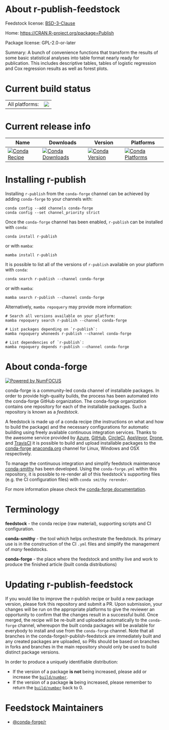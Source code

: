 About r-publish-feedstock
=========================

Feedstock license: [BSD-3-Clause](https://github.com/conda-forge/r-publish-feedstock/blob/main/LICENSE.txt)

Home: https://CRAN.R-project.org/package=Publish

Package license: GPL-2.0-or-later

Summary: A bunch of convenience functions that transform the results of some basic statistical analyses into table format nearly ready for publication. This includes descriptive tables, tables of logistic regression and Cox regression results as well as forest plots.

Current build status
====================


<table><tr><td>All platforms:</td>
    <td>
      <a href="https://dev.azure.com/conda-forge/feedstock-builds/_build/latest?definitionId=11232&branchName=main">
        <img src="https://dev.azure.com/conda-forge/feedstock-builds/_apis/build/status/r-publish-feedstock?branchName=main">
      </a>
    </td>
  </tr>
</table>

Current release info
====================

| Name | Downloads | Version | Platforms |
| --- | --- | --- | --- |
| [![Conda Recipe](https://img.shields.io/badge/recipe-r--publish-green.svg)](https://anaconda.org/conda-forge/r-publish) | [![Conda Downloads](https://img.shields.io/conda/dn/conda-forge/r-publish.svg)](https://anaconda.org/conda-forge/r-publish) | [![Conda Version](https://img.shields.io/conda/vn/conda-forge/r-publish.svg)](https://anaconda.org/conda-forge/r-publish) | [![Conda Platforms](https://img.shields.io/conda/pn/conda-forge/r-publish.svg)](https://anaconda.org/conda-forge/r-publish) |

Installing r-publish
====================

Installing `r-publish` from the `conda-forge` channel can be achieved by adding `conda-forge` to your channels with:

```
conda config --add channels conda-forge
conda config --set channel_priority strict
```

Once the `conda-forge` channel has been enabled, `r-publish` can be installed with `conda`:

```
conda install r-publish
```

or with `mamba`:

```
mamba install r-publish
```

It is possible to list all of the versions of `r-publish` available on your platform with `conda`:

```
conda search r-publish --channel conda-forge
```

or with `mamba`:

```
mamba search r-publish --channel conda-forge
```

Alternatively, `mamba repoquery` may provide more information:

```
# Search all versions available on your platform:
mamba repoquery search r-publish --channel conda-forge

# List packages depending on `r-publish`:
mamba repoquery whoneeds r-publish --channel conda-forge

# List dependencies of `r-publish`:
mamba repoquery depends r-publish --channel conda-forge
```


About conda-forge
=================

[![Powered by
NumFOCUS](https://img.shields.io/badge/powered%20by-NumFOCUS-orange.svg?style=flat&colorA=E1523D&colorB=007D8A)](https://numfocus.org)

conda-forge is a community-led conda channel of installable packages.
In order to provide high-quality builds, the process has been automated into the
conda-forge GitHub organization. The conda-forge organization contains one repository
for each of the installable packages. Such a repository is known as a *feedstock*.

A feedstock is made up of a conda recipe (the instructions on what and how to build
the package) and the necessary configurations for automatic building using freely
available continuous integration services. Thanks to the awesome service provided by
[Azure](https://azure.microsoft.com/en-us/services/devops/), [GitHub](https://github.com/),
[CircleCI](https://circleci.com/), [AppVeyor](https://www.appveyor.com/),
[Drone](https://cloud.drone.io/welcome), and [TravisCI](https://travis-ci.com/)
it is possible to build and upload installable packages to the
[conda-forge](https://anaconda.org/conda-forge) [anaconda.org](https://anaconda.org/)
channel for Linux, Windows and OSX respectively.

To manage the continuous integration and simplify feedstock maintenance
[conda-smithy](https://github.com/conda-forge/conda-smithy) has been developed.
Using the ``conda-forge.yml`` within this repository, it is possible to re-render all of
this feedstock's supporting files (e.g. the CI configuration files) with ``conda smithy rerender``.

For more information please check the [conda-forge documentation](https://conda-forge.org/docs/).

Terminology
===========

**feedstock** - the conda recipe (raw material), supporting scripts and CI configuration.

**conda-smithy** - the tool which helps orchestrate the feedstock.
                   Its primary use is in the construction of the CI ``.yml`` files
                   and simplify the management of *many* feedstocks.

**conda-forge** - the place where the feedstock and smithy live and work to
                  produce the finished article (built conda distributions)


Updating r-publish-feedstock
============================

If you would like to improve the r-publish recipe or build a new
package version, please fork this repository and submit a PR. Upon submission,
your changes will be run on the appropriate platforms to give the reviewer an
opportunity to confirm that the changes result in a successful build. Once
merged, the recipe will be re-built and uploaded automatically to the
`conda-forge` channel, whereupon the built conda packages will be available for
everybody to install and use from the `conda-forge` channel.
Note that all branches in the conda-forge/r-publish-feedstock are
immediately built and any created packages are uploaded, so PRs should be based
on branches in forks and branches in the main repository should only be used to
build distinct package versions.

In order to produce a uniquely identifiable distribution:
 * If the version of a package **is not** being increased, please add or increase
   the [``build/number``](https://docs.conda.io/projects/conda-build/en/latest/resources/define-metadata.html#build-number-and-string).
 * If the version of a package **is** being increased, please remember to return
   the [``build/number``](https://docs.conda.io/projects/conda-build/en/latest/resources/define-metadata.html#build-number-and-string)
   back to 0.

Feedstock Maintainers
=====================

* [@conda-forge/r](https://github.com/conda-forge/r/)

